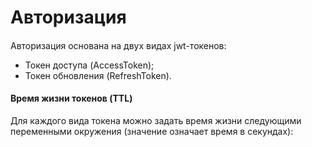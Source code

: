 # Авторизация

####   
Авторизация основана на двух видах jwt-токенов:

* Токен доступа (AccessToken);
* Токен обновления (RefreshToken).


#### Время жизни токенов (TTL)

Для каждого вида токена можно задать время жизни следующими переменными
окружения (значение означает время в секундах):
